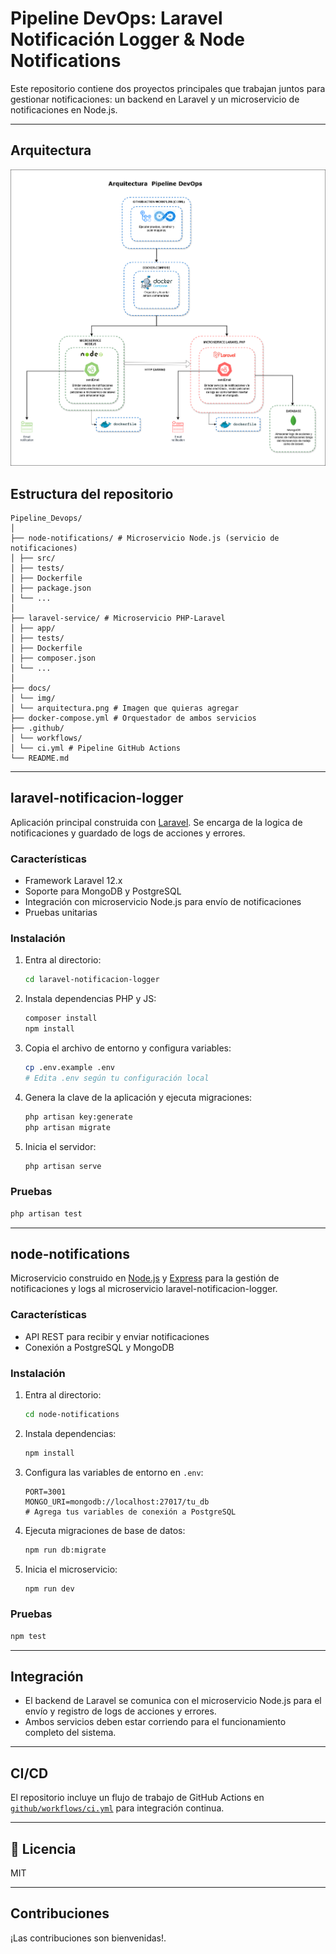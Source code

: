 # Pipeline DevOps: Laravel Notificación Logger & Node Notifications

Este repositorio contiene dos proyectos principales que trabajan juntos para gestionar notificaciones: un backend en Laravel y un microservicio de notificaciones en Node.js.

---

## Arquitectura


![Arquitectura del sistema](docs/img/arquitectura-devops.png)


## Estructura del repositorio

```
Pipeline_Devops/
│
├── node-notifications/ # Microservicio Node.js (servicio de notificaciones)
│ ├── src/
│ ├── tests/
│ ├── Dockerfile
│ ├── package.json
│ └── ...
│
├── laravel-service/ # Microservicio PHP-Laravel
│ ├── app/
│ ├── tests/
│ ├── Dockerfile
│ ├── composer.json
│ └── ...
│
├── docs/
│ └── img/
│ └── arquitectura.png # Imagen que quieras agregar
├── docker-compose.yml # Orquestador de ambos servicios
├── .github/
│ └── workflows/
│ └── ci.yml # Pipeline GitHub Actions
└── README.md
```

---

## laravel-notificacion-logger

Aplicación principal construida con [Laravel](https://laravel.com/). Se encarga de la logica de notificaciones y guardado de logs de acciones y errores.

### Características

- Framework Laravel 12.x
- Soporte para MongoDB y PostgreSQL
- Integración con microservicio Node.js para envío de notificaciones
- Pruebas unitarias

### Instalación

1. Entra al directorio:

   ```sh
   cd laravel-notificacion-logger
   ```

2. Instala dependencias PHP y JS:

   ```sh
   composer install
   npm install
   ```

3. Copia el archivo de entorno y configura variables:

   ```sh
   cp .env.example .env
   # Edita .env según tu configuración local
   ```

4. Genera la clave de la aplicación y ejecuta migraciones:

   ```sh
   php artisan key:generate
   php artisan migrate
   ```

5. Inicia el servidor:

   ```sh
   php artisan serve
   ```

### Pruebas

```sh
php artisan test
```

---

## node-notifications

Microservicio construido en [Node.js](https://nodejs.org/) y [Express](https://expressjs.com/) para la gestión de notificaciones y logs al microservicio laravel-notificacion-logger.

### Características

- API REST para recibir y enviar notificaciones
- Conexión a PostgreSQL y MongoDB

### Instalación

1. Entra al directorio:

   ```sh
   cd node-notifications
   ```

2. Instala dependencias:

   ```sh
   npm install
   ```

3. Configura las variables de entorno en `.env`:

   ```
   PORT=3001
   MONGO_URI=mongodb://localhost:27017/tu_db
   # Agrega tus variables de conexión a PostgreSQL
   ```

4. Ejecuta migraciones de base de datos:

   ```sh
   npm run db:migrate
   ```

5. Inicia el microservicio:

   ```sh
   npm run dev
   ```

### Pruebas

```sh
npm test
```

---

## Integración

- El backend de Laravel se comunica con el microservicio Node.js para el envío y registro de logs de acciones y errores.
- Ambos servicios deben estar corriendo para el funcionamiento completo del sistema.

---

##  CI/CD

El repositorio incluye un flujo de trabajo de GitHub Actions en [`github/workflows/ci.yml`](github/workflows/ci.yml) para integración continua.

---

## 📄 Licencia

MIT

---

## Contribuciones

¡Las contribuciones son bienvenidas!.
